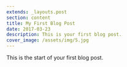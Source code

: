```yaml
---
extends: _layouts.post
section: content
title: My First Blog Post
date: 2017-03-23
description: This is your first blog post.
cover_image: /assets/img/5.jpg
---
```


This is the start of your first blog post.
